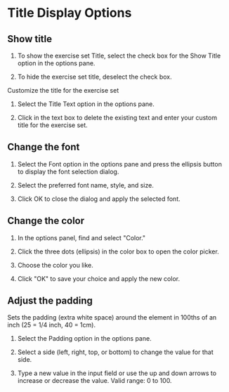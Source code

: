 # Title Display Options

## Show title

1. To show the exercise set Title, select the check box for the Show Title option in the options pane.

2. To hide the exercise set title, deselect the check box.

Customize the title for the exercise set

1. Select the Title Text option in the options pane.

2. Click in the text box to delete the existing text and enter your custom title for the exercise set.

## Change the font

1. Select the Font option in the options pane and press the ellipsis button to display the font selection dialog.

2. Select the preferred font name, style, and size.

3. Click OK to close the dialog and apply the selected font.

## Change the color

1. In the options panel, find and select "Color."

2. Click the three dots (ellipsis) in the color box to open the color picker.

3. Choose the color you like.

4. Click "OK" to save your choice and apply the new color.

## Adjust the padding

Sets the padding (extra white space) around the element in 100ths of an inch (25 = 1/4 inch, 40 = 1cm).

1. Select the Padding option in the options pane.

2. Select a side (left, right, top, or bottom) to change the value for that side.

3. Type a new value in the input field or use the up and down arrows to increase or decrease the value. Valid range: 0 to 100.
